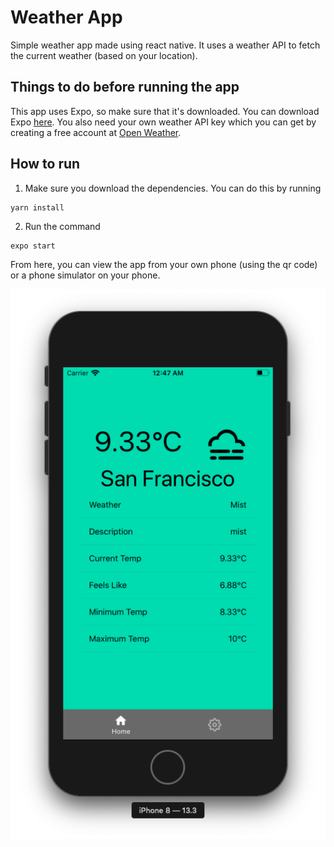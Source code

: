 # Weather App
Simple weather app made using react native. It uses a weather API to fetch the current weather (based on your location).

## Things to do before running the app
This app uses Expo, so make sure that it's downloaded. You can download Expo [here](https://expo.io/tools).
You also need your own weather API key which you can get by creating a free account at [Open Weather](https://openweathermap.org/api).

## How to run
1. Make sure you download the dependencies. You can do this by running 
```
yarn install
```

2. Run the command
```
expo start
```

From here, you can view the app from your own phone (using the qr code) or a phone simulator on your phone.

![](img/example.png)